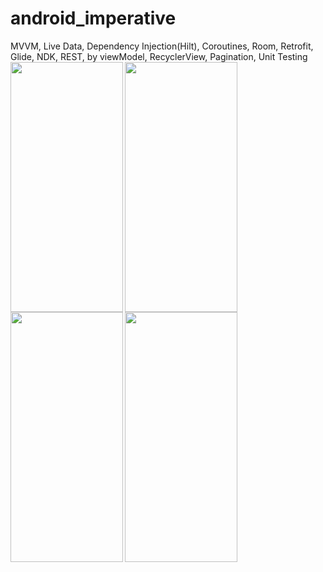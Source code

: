 # android_imperative
MVVM, Live Data, Dependency Injection(Hilt), Coroutines, Room, Retrofit, Glide, NDK, REST, by viewModel, RecyclerView, Pagination, Unit Testing
<img align=left width=180 height=400 src="https://user-images.githubusercontent.com/106246180/185851143-7e153038-7074-4ef2-9d95-a0d881f121c1.jpg"/>
<img align=left width=180 height=400 src="https://user-images.githubusercontent.com/106246180/185851151-8c24e0c7-14ff-4929-94b8-9234108d0b2f.jpg"/>
<img align=left width=180 height=400 src="https://user-images.githubusercontent.com/106246180/185851163-fd7f05b1-8664-4585-aea7-211d947ef9e3.jpg"/>
<img align=left width=180 height=400 src="https://user-images.githubusercontent.com/106246180/185851170-4ff8af6b-9c4c-4c1e-8752-63bae189915c.jpg"/>
